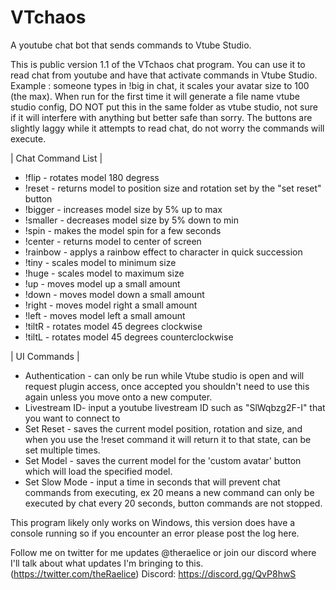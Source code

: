 # VTchaos
A youtube chat bot that sends commands to Vtube Studio.

This is public version 1.1 of the VTchaos chat program. You can use it to read chat from youtube and have that activate commands in Vtube Studio. Example : someone types in !big in chat, it scales your avatar size to 100 (the max). When run for the first time it will generate a file name vtube studio config, DO NOT put this in the same folder as vtube studio, not sure if it will interfere with anything but better safe than sorry. The buttons are slightly laggy while it attempts to read chat, do not worry the commands will execute.

| Chat Command List |
- !flip - rotates model 180 degress
- !reset - returns model to position size and rotation set by the "set reset" button
- !bigger - increases model size by 5% up to max
- !smaller - decreases model size by 5% down to min
- !spin - makes the model spin for a few seconds
- !center - returns model to center of screen
- !rainbow - applys a rainbow effect to character in quick succession
- !tiny - scales model to minimum size
- !huge - scales model to maximum size
- !up - moves model up a small amount
- !down - moves model down a small amount
- !right - moves model right a small amount
- !left - moves model left a small amount
- !tiltR - rotates model 45 degrees clockwise
- !tiltL - rotates model 45 degrees counterclockwise

| UI Commands | 
- Authentication - can only be run while Vtube studio is open and will request plugin access, once accepted you shouldn't need to use this again unless you move onto a new computer.
- Livestream ID- input a youtube livestream ID such as "SlWqbzg2F-I" that you want to connect to
- Set Reset - saves the current model position, rotation and size, and when you use the !reset command it will return it to that state, can be set multiple times.
- Set Model - saves the current model for the 'custom avatar' button which will load the specified model.
- Set Slow Mode - input a time in seconds that will prevent chat commands from executing, ex 20 means a new command can only be executed by chat every 20 seconds, button commands are not stopped.

This program likely only works on Windows, this version does have a console running so if you encounter an error please post the log here.

Follow me on twitter for me updates @theraelice or join our discord where I'll talk about what updates I'm bringing to this. (https://twitter.com/theRaelice) Discord: https://discord.gg/QvP8hwS
